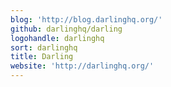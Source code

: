 ```yaml
---
blog: 'http://blog.darlinghq.org/'
github: darlinghq/darling
logohandle: darlinghq
sort: darlinghq
title: Darling
website: 'http://darlinghq.org/'
---
```

